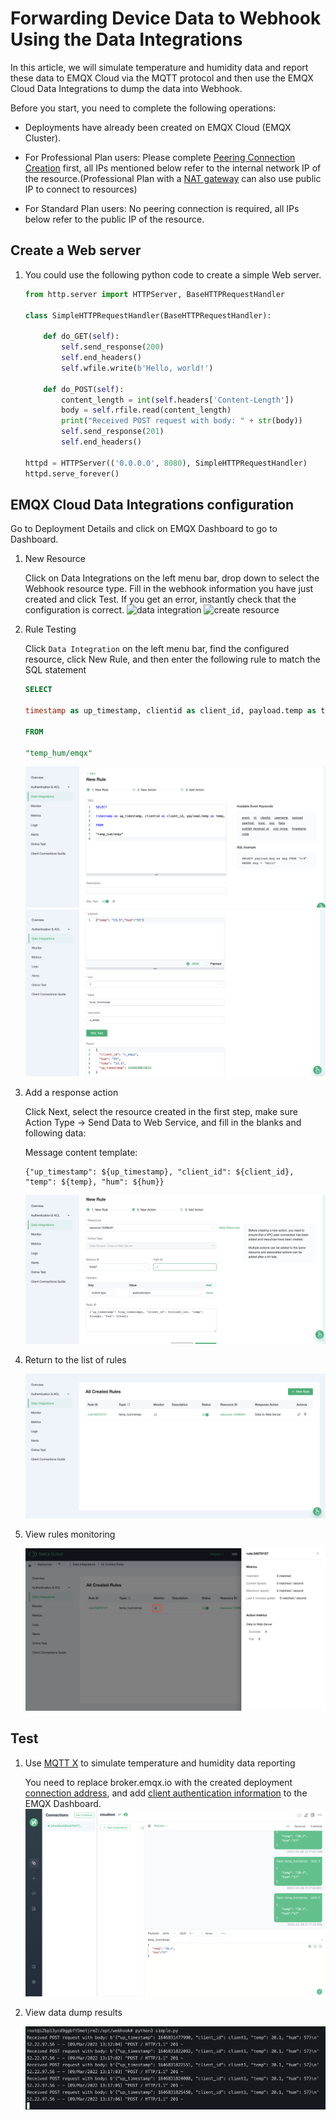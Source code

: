 # Forwarding Device Data to Webhook Using the Data Integrations

In this article, we will simulate temperature and humidity data and report these data to EMQX Cloud via the MQTT protocol and then use the EMQX Cloud Data Integrations to dump the data into Webhook.

Before you start, you need to complete the following operations:

- Deployments have already been created on EMQX Cloud (EMQX Cluster).
- For Professional Plan users: Please complete [Peering Connection Creation](../deployments/vpc_peering.md) first, all IPs mentioned below refer to the internal network IP of the resource.(Professional Plan with a [NAT gateway](../vas/nat-gateway.md) can also use public IP to connect to resources)
- For Standard Plan users: No peering connection is required, all IPs below refer to the public IP of the resource.

  <LazyIframeVideo vendor="youtube" src="https://www.youtube.com/embed/fXahRUaQaHE/?autoplay=1&null" />

## Create a Web server

1. You could use the following python code to create a simple Web server.

   ```python
   from http.server import HTTPServer, BaseHTTPRequestHandler
   
   class SimpleHTTPRequestHandler(BaseHTTPRequestHandler):
   
       def do_GET(self):
           self.send_response(200)
           self.end_headers()
           self.wfile.write(b'Hello, world!')
   
       def do_POST(self):
           content_length = int(self.headers['Content-Length'])
           body = self.rfile.read(content_length)
           print("Received POST request with body: " + str(body))
           self.send_response(201)
           self.end_headers()
   
   httpd = HTTPServer(('0.0.0.0', 8080), SimpleHTTPRequestHandler)
   httpd.serve_forever()
   ````

## EMQX Cloud Data Integrations configuration

Go to Deployment Details and click on EMQX Dashboard to go to Dashboard.

1. New Resource
   
   Click on Data Integrations on the left menu bar, drop down to select the Webhook resource type. Fill in the webhook information you have just created and click Test. If you get an error, instantly check that the configuration is correct.
   ![data integration](./_assets/data_integrations_webhook.png)
   ![create resource](./_assets/webhook_create_resource.png)

2. Rule Testing
   
   Click `Data Integration` on the left menu bar, find the configured resource, click New Rule, and then enter the following rule to match the SQL statement

   ```sql
   SELECT

   timestamp as up_timestamp, clientid as client_id, payload.temp as temp, payload.hum as hum

   FROM

   "temp_hum/emqx"
   ```

   ![rule engine](./_assets/webhook_create_rule.png)
   ![rule engine](./_assets/webhook_create_rule_1.png)

3. Add a response action
   
   Click Next, select the resource created in the first step, make sure Action Type → Send Data to Web Service, and fill in the blanks and following data:

   Message content template:

   ```
   {"up_timestamp": ${up_timestamp}, "client_id": ${client_id}, "temp": ${temp}, "hum": ${hum}}
   ```

   ![rule_action](./_assets/webhook_create_action.png)

4. Return to the list of rules
   
   ![rule list](./_assets/webhook_view_list.png)
5. View rules monitoring
   
   ![view monitor](./_assets/view_monitor_webhook.png)

## Test

1. Use [MQTT X](https://mqttx.app/) to simulate temperature and humidity data reporting

   You need to replace broker.emqx.io with the created deployment [connection address](../deployments/view_deployment.md), and add [client authentication information](../deployments/auth.md) to the EMQX Dashboard.
   ![MQTTX](./_assets/webhook_mqttx_publish.png)

2. View data dump results

   ![webhook](./_assets/webhook_query_result.png)
